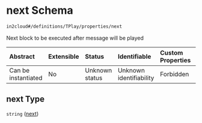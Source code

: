 # next Schema

```txt
in2cloud#/definitions/TPlay/properties/next
```

Next block to be executed after message will be played

| Abstract            | Extensible | Status         | Identifiable            | Custom Properties | Additional Properties | Access Restrictions | Defined In                                                                     |
| :------------------ | :--------- | :------------- | :---------------------- | :---------------- | :-------------------- | :------------------ | :----------------------------------------------------------------------------- |
| Can be instantiated | No         | Unknown status | Unknown identifiability | Forbidden         | Allowed               | none                | [TDSLRoot.schema.json*](../schema/TDSLRoot.schema.json "open original schema") |

## next Type

`string` ([next](tdslroot-definitions-tplay-properties-next.md))
